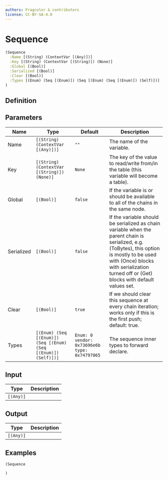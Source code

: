 ```yaml
---
authors: Fragcolor & contributors
license: CC-BY-SA-4.0
---
```



# Sequence

```clojure
(Sequence
  :Name [(String) (ContextVar [(Any)])]
  :Key [(String) (ContextVar [(String)]) (None)]
  :Global [(Bool)]
  :Serialized [(Bool)]
  :Clear [(Bool)]
  :Types [(Enum) (Seq [(Enum)]) (Seq [(Enum) (Seq [(Enum)]) (Self)])]
)
```


## Definition




## Parameters

| Name | Type | Default | Description |
|------|------|---------|-------------|
| Name | `[(String) (ContextVar [(Any)])]` | `""` | The name of the variable. |
| Key | `[(String) (ContextVar [(String)]) (None)]` | `None` | The key of the value to read/write from/in the table (this variable will become a table). |
| Global | `[(Bool)]` | `false` | If the variable is or should be available to all of the chains in the same node. |
| Serialized | `[(Bool)]` | `false` | If the variable should be serialized as chain variable when the parent chain is serialized, e.g. (ToBytes), this option is mostly to be used with (Once) blocks with serialization turned off or (Get) blocks with default values set. |
| Clear | `[(Bool)]` | `true` | If we should clear this sequence at every chain iteration; works only if this is the first push; default: true. |
| Types | `[(Enum) (Seq [(Enum)]) (Seq [(Enum) (Seq [(Enum)]) (Self)])]` | `Enum: 0 vendor: 0x73696e6b type: 0x74797065` | The sequence inner types to forward declare. |


## Input

| Type | Description |
|------|-------------|
| `[(Any)]` |  |


## Output

| Type | Description |
|------|-------------|
| `[(Any)]` |  |


## Examples

```clojure
(Sequence

)
```
